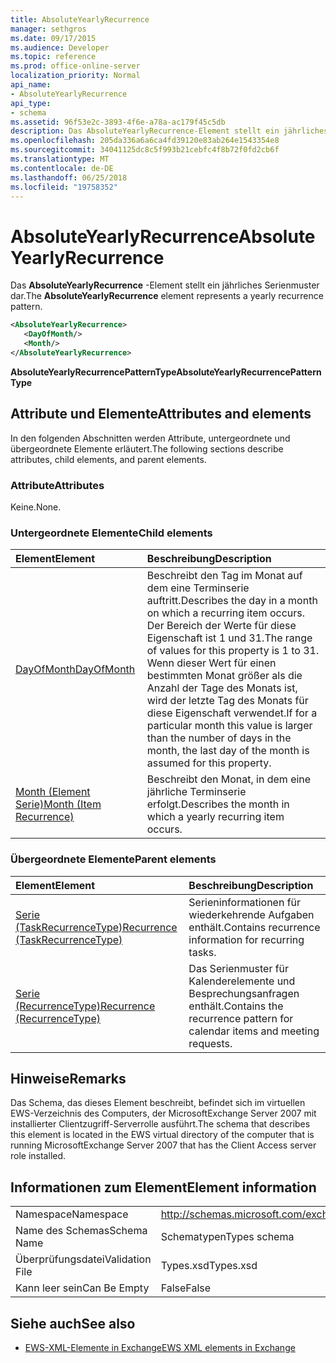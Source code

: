 ```yaml
---
title: AbsoluteYearlyRecurrence
manager: sethgros
ms.date: 09/17/2015
ms.audience: Developer
ms.topic: reference
ms.prod: office-online-server
localization_priority: Normal
api_name:
- AbsoluteYearlyRecurrence
api_type:
- schema
ms.assetid: 96f53e2c-3893-4f6e-a78a-ac179f45c5db
description: Das AbsoluteYearlyRecurrence-Element stellt ein jährliches Serienmuster dar.
ms.openlocfilehash: 205da336a6a6ca4fd39120e83ab264e1543354e8
ms.sourcegitcommit: 34041125dc8c5f993b21cebfc4f8b72f0fd2cb6f
ms.translationtype: MT
ms.contentlocale: de-DE
ms.lasthandoff: 06/25/2018
ms.locfileid: "19758352"
---
```

# <a name="absoluteyearlyrecurrence"></a><span data-ttu-id="9f264-103">AbsoluteYearlyRecurrence</span><span class="sxs-lookup"><span data-stu-id="9f264-103">AbsoluteYearlyRecurrence</span></span>

<span data-ttu-id="9f264-104">Das **AbsoluteYearlyRecurrence** -Element stellt ein jährliches Serienmuster dar.</span><span class="sxs-lookup"><span data-stu-id="9f264-104">The **AbsoluteYearlyRecurrence** element represents a yearly recurrence pattern.</span></span> 
  
```xml
<AbsoluteYearlyRecurrence>
   <DayOfMonth/>
   <Month/>
</AbsoluteYearlyRecurrence>
```

 <span data-ttu-id="9f264-105">**AbsoluteYearlyRecurrencePatternType**</span><span class="sxs-lookup"><span data-stu-id="9f264-105">**AbsoluteYearlyRecurrencePatternType**</span></span>
## <a name="attributes-and-elements"></a><span data-ttu-id="9f264-106">Attribute und Elemente</span><span class="sxs-lookup"><span data-stu-id="9f264-106">Attributes and elements</span></span>

<span data-ttu-id="9f264-107">In den folgenden Abschnitten werden Attribute, untergeordnete und übergeordnete Elemente erläutert.</span><span class="sxs-lookup"><span data-stu-id="9f264-107">The following sections describe attributes, child elements, and parent elements.</span></span>
  
### <a name="attributes"></a><span data-ttu-id="9f264-108">Attribute</span><span class="sxs-lookup"><span data-stu-id="9f264-108">Attributes</span></span>

<span data-ttu-id="9f264-109">Keine.</span><span class="sxs-lookup"><span data-stu-id="9f264-109">None.</span></span>
  
### <a name="child-elements"></a><span data-ttu-id="9f264-110">Untergeordnete Elemente</span><span class="sxs-lookup"><span data-stu-id="9f264-110">Child elements</span></span>

|<span data-ttu-id="9f264-111">**Element**</span><span class="sxs-lookup"><span data-stu-id="9f264-111">**Element**</span></span>|<span data-ttu-id="9f264-112">**Beschreibung**</span><span class="sxs-lookup"><span data-stu-id="9f264-112">**Description**</span></span>|
|:-----|:-----|
|[<span data-ttu-id="9f264-113">DayOfMonth</span><span class="sxs-lookup"><span data-stu-id="9f264-113">DayOfMonth</span></span>](dayofmonth.md) <br/> |<span data-ttu-id="9f264-114">Beschreibt den Tag im Monat auf dem eine Terminserie auftritt.</span><span class="sxs-lookup"><span data-stu-id="9f264-114">Describes the day in a month on which a recurring item occurs.</span></span> <span data-ttu-id="9f264-115">Der Bereich der Werte für diese Eigenschaft ist 1 und 31.</span><span class="sxs-lookup"><span data-stu-id="9f264-115">The range of values for this property is 1 to 31.</span></span> <span data-ttu-id="9f264-116">Wenn dieser Wert für einen bestimmten Monat größer als die Anzahl der Tage des Monats ist, wird der letzte Tag des Monats für diese Eigenschaft verwendet.</span><span class="sxs-lookup"><span data-stu-id="9f264-116">If for a particular month this value is larger than the number of days in the month, the last day of the month is assumed for this property.</span></span>  <br/> |
|[<span data-ttu-id="9f264-117">Month (Element Serie)</span><span class="sxs-lookup"><span data-stu-id="9f264-117">Month (Item Recurrence)</span></span>](month-item-recurrence.md) <br/> |<span data-ttu-id="9f264-118">Beschreibt den Monat, in dem eine jährliche Terminserie erfolgt.</span><span class="sxs-lookup"><span data-stu-id="9f264-118">Describes the month in which a yearly recurring item occurs.</span></span>  <br/> |
   
### <a name="parent-elements"></a><span data-ttu-id="9f264-119">Übergeordnete Elemente</span><span class="sxs-lookup"><span data-stu-id="9f264-119">Parent elements</span></span>

|<span data-ttu-id="9f264-120">**Element**</span><span class="sxs-lookup"><span data-stu-id="9f264-120">**Element**</span></span>|<span data-ttu-id="9f264-121">**Beschreibung**</span><span class="sxs-lookup"><span data-stu-id="9f264-121">**Description**</span></span>|
|:-----|:-----|
|[<span data-ttu-id="9f264-122">Serie (TaskRecurrenceType)</span><span class="sxs-lookup"><span data-stu-id="9f264-122">Recurrence (TaskRecurrenceType)</span></span>](recurrence-taskrecurrencetype.md) <br/> |<span data-ttu-id="9f264-123">Serieninformationen für wiederkehrende Aufgaben enthält.</span><span class="sxs-lookup"><span data-stu-id="9f264-123">Contains recurrence information for recurring tasks.</span></span>  <br/> |
|[<span data-ttu-id="9f264-124">Serie (RecurrenceType)</span><span class="sxs-lookup"><span data-stu-id="9f264-124">Recurrence (RecurrenceType)</span></span>](recurrence-recurrencetype.md) <br/> |<span data-ttu-id="9f264-125">Das Serienmuster für Kalenderelemente und Besprechungsanfragen enthält.</span><span class="sxs-lookup"><span data-stu-id="9f264-125">Contains the recurrence pattern for calendar items and meeting requests.</span></span>  <br/> |
   
## <a name="remarks"></a><span data-ttu-id="9f264-126">Hinweise</span><span class="sxs-lookup"><span data-stu-id="9f264-126">Remarks</span></span>

<span data-ttu-id="9f264-127">Das Schema, das dieses Element beschreibt, befindet sich im virtuellen EWS-Verzeichnis des Computers, der MicrosoftExchange Server 2007 mit installierter Clientzugriff-Serverrolle ausführt.</span><span class="sxs-lookup"><span data-stu-id="9f264-127">The schema that describes this element is located in the EWS virtual directory of the computer that is running MicrosoftExchange Server 2007 that has the Client Access server role installed.</span></span>
  
## <a name="element-information"></a><span data-ttu-id="9f264-128">Informationen zum Element</span><span class="sxs-lookup"><span data-stu-id="9f264-128">Element information</span></span>

|||
|:-----|:-----|
|<span data-ttu-id="9f264-129">Namespace</span><span class="sxs-lookup"><span data-stu-id="9f264-129">Namespace</span></span>  <br/> |http://schemas.microsoft.com/exchange/services/2006/types  <br/> |
|<span data-ttu-id="9f264-130">Name des Schemas</span><span class="sxs-lookup"><span data-stu-id="9f264-130">Schema Name</span></span>  <br/> |<span data-ttu-id="9f264-131">Schematypen</span><span class="sxs-lookup"><span data-stu-id="9f264-131">Types schema</span></span>  <br/> |
|<span data-ttu-id="9f264-132">Überprüfungsdatei</span><span class="sxs-lookup"><span data-stu-id="9f264-132">Validation File</span></span>  <br/> |<span data-ttu-id="9f264-133">Types.xsd</span><span class="sxs-lookup"><span data-stu-id="9f264-133">Types.xsd</span></span>  <br/> |
|<span data-ttu-id="9f264-134">Kann leer sein</span><span class="sxs-lookup"><span data-stu-id="9f264-134">Can Be Empty</span></span>  <br/> |<span data-ttu-id="9f264-135">False</span><span class="sxs-lookup"><span data-stu-id="9f264-135">False</span></span>  <br/> |
   
## <a name="see-also"></a><span data-ttu-id="9f264-136">Siehe auch</span><span class="sxs-lookup"><span data-stu-id="9f264-136">See also</span></span>

- [<span data-ttu-id="9f264-137">EWS-XML-Elemente in Exchange</span><span class="sxs-lookup"><span data-stu-id="9f264-137">EWS XML elements in Exchange</span></span>](ews-xml-elements-in-exchange.md)

